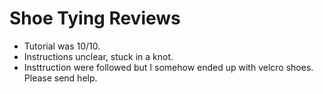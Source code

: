 # Shoe Tying Reviews
- Tutorial was 10/10.
- Instructions unclear, stuck in a knot.
- Insttruction were followed but I somehow ended up with velcro shoes. Please send help. 
